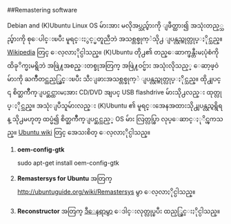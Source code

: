 ##Remastering software

Debian and (K)Ubuntu Linux OS မ်ားအား မလိုအပ္သည္မ်ားကို ျဖဳတ္ထား၍ အသုံးတည့္သည္မ်ားကို စုေပါင္းၿပီး မူရင္းႏွင့္မတူညီဘဲ အသစ္တစ္ခုက့ဲသို႕ ျပန္လည္ထုတ္လုပ္ႏိုင္သည္။ [Wikipedia](https://en.wikipedia.org/wiki/List_of_remastering_software) တြင္ ေလ့လာႏိုင္ပါသည္။  (K)Ubuntu တို႕၏ တည္ေဆာက္ဖန္တီးမႈပုံစံကို ထိခုိက္မႈမရွိဘဲ အဖြဲ႔အစည္းတစ္ခုအတြက္  အဖြဲ႔ဝင္မ်ား အသုံးလိုသည့္ ေဆာ့ဖ္ဝဲမ်ားကို ႀကိဳတင္ထည့္သြင္းၿပီး သီးျခားအသစ္တစ္ခုက့ဲ ျပန္လည္ထုတ္လုပ္ႏိုင္သည္။ ထို႕ျပင္ ၎ စိတ္ႀကိဳက္ျပင္ဆင္ထားမႈအား CD/DVD အျပင္ USB flashdrive မ်ားသို႕လည္း ထုတ္လုပ္ႏိုင္သည္။ အသုံးျပဳသူမ်ားလည္း (K)Ubuntu ၏ မူရင္းအေနအထားသို႕ျပန္လည္ရရွိရန္ သို႕မဟုတ္ ထပ္မံ၍ စိတ္ႀကိဳက္ျပင္ဆင္သည့္ OS မ်ား လြတ္လပ္စြာ လုပ္ေဆာင္ႏုိင္ၾကသည္။ [Ubuntu wiki](https://help.ubuntu.com/community/InstallCDCustomization)  တြင္ အေသးစိတ္ ေလ့လာႏိုင္ပါသည္။

1. **oem-config-gtk**

	sudo apt-get install oem-config-gtk

2. **Remastersys for Ubuntu** အတြက္ http://ubuntuguide.org/wiki/Remastersys မွာ ေလ့လာႏိုင္ပါသည္။
3. **Reconstructor** အတြက္ [ဒီေနရာမွာ](http://ubuntuguide.org/wiki/Remastersys) ေဒါင္းလုတ္လုပ္ၿပီး ထည့္သြင္းႏိုင္ပါသည္။
